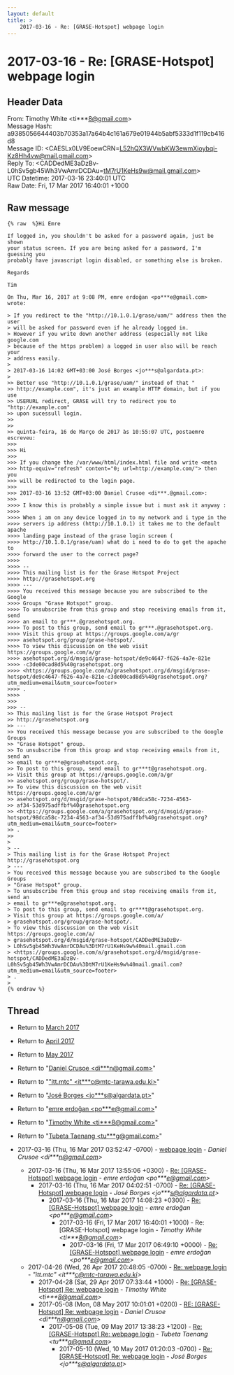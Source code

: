 ```yaml
---
layout: default
title: >
    2017-03-16 - Re: [GRASE-Hotspot] webpage login
---
```


# 2017-03-16 - Re: [GRASE-Hotspot] webpage login

## Header Data

From: Timothy White \<ti***8@gmail.com\><br>
Message Hash: a9385056644403b70353a17a64b4c161a679e01944b5abf5333d1f119cb416d8<br>
Message ID: \<CAESLx0LV9EoewCRN=L52hQX3WVwbKW3ewmXioybqi-Kz8Hh4vw@mail.gmail.com\><br>
Reply To: \<CADDedME3aDzBv-L0hSv5gb45Wh3VwAmrDCDAu=tM7rU1KeHs9w@mail.gmail.com\><br>
UTC Datetime: 2017-03-16 23:40:01 UTC<br>
Raw Date: Fri, 17 Mar 2017 16:40:01 +1000<br>

## Raw message

```
{% raw  %}Hi Emre

If logged in, you shouldn't be asked for a password again, just be shown
your status screen. If you are being asked for a password, I'm guessing you
probably have javascript login disabled, or something else is broken.

Regards

Tim

On Thu, Mar 16, 2017 at 9:08 PM, emre erdoğan <po***e@gmail.com> wrote:

> If you redirect to the "http://10.1.0.1/grase/uam/" address then the user
> will be asked for password even if he already logged in.
> However if you write down another address (especially not like google.com
> because of the https problem) a logged in user also will be reach your
> address easily.
>
> 2017-03-16 14:02 GMT+03:00 José Borges <jo***s@algardata.pt>:
>
>> Better use "http://10.1.0.1/grase/uam/" instead of that "
>> http://example.com", it's just an example HTTP domain, but if you use
>> USERURL redirect, GRASE will try to redirect you to "http://example.com"
>> upon sucessull login.
>>
>>
>> quinta-feira, 16 de Março de 2017 às 10:55:07 UTC, postaemre escreveu:
>>>
>>> Hi
>>>
>>> If you change the /var/www/html/index.html file and write <meta
>>> http-equiv="refresh" content="0; url=http://example.com/"> then you
>>> will be redirected to the login page.
>>>
>>> 2017-03-16 13:52 GMT+03:00 Daniel Crusoe <di***.@gmail.com>:
>>>
>>>> I know this is probably a simple issue but i must ask it anyway :
>>>>
>>>> When i am on any device logged in to my network and i type in the
>>>> servers ip address (http://10.1.0.1) it takes me to the default apache
>>>> landing page instead of the grase login screen (
>>>> http://10.1.0.1/grase/uam) what do i need to do to get the apache to
>>>> forward the user to the correct page?
>>>>
>>>> --
>>>> This mailing list is for the Grase Hotspot Project
>>>> http://grasehotspot.org
>>>> ---
>>>> You received this message because you are subscribed to the Google
>>>> Groups "Grase Hotspot" group.
>>>> To unsubscribe from this group and stop receiving emails from it, send
>>>> an email to gr***.@grasehotspot.org.
>>>> To post to this group, send email to gr***.@grasehotspot.org.
>>>> Visit this group at https://groups.google.com/a/gr
>>>> asehotspot.org/group/grase-hotspot/.
>>>> To view this discussion on the web visit https://groups.google.com/a/gr
>>>> asehotspot.org/d/msgid/grase-hotspot/de9c4647-f626-4a7e-821e
>>>> -c3de00cad8d5%40grasehotspot.org
>>>> <https://groups.google.com/a/grasehotspot.org/d/msgid/grase-hotspot/de9c4647-f626-4a7e-821e-c3de00cad8d5%40grasehotspot.org?utm_medium=email&utm_source=footer>
>>>> .
>>>>
>>>
>>> --
>> This mailing list is for the Grase Hotspot Project
>> http://grasehotspot.org
>> ---
>> You received this message because you are subscribed to the Google Groups
>> "Grase Hotspot" group.
>> To unsubscribe from this group and stop receiving emails from it, send an
>> email to gr***e@grasehotspot.org.
>> To post to this group, send email to gr***t@grasehotspot.org.
>> Visit this group at https://groups.google.com/a/gr
>> asehotspot.org/group/grase-hotspot/.
>> To view this discussion on the web visit https://groups.google.com/a/gr
>> asehotspot.org/d/msgid/grase-hotspot/98dca58c-7234-4563-
>> af34-53d975adffbf%40grasehotspot.org
>> <https://groups.google.com/a/grasehotspot.org/d/msgid/grase-hotspot/98dca58c-7234-4563-af34-53d975adffbf%40grasehotspot.org?utm_medium=email&utm_source=footer>
>> .
>>
>
> --
> This mailing list is for the Grase Hotspot Project http://grasehotspot.org
> ---
> You received this message because you are subscribed to the Google Groups
> "Grase Hotspot" group.
> To unsubscribe from this group and stop receiving emails from it, send an
> email to gr***e@grasehotspot.org.
> To post to this group, send email to gr***t@grasehotspot.org.
> Visit this group at https://groups.google.com/a/
> grasehotspot.org/group/grase-hotspot/.
> To view this discussion on the web visit https://groups.google.com/a/
> grasehotspot.org/d/msgid/grase-hotspot/CADDedME3aDzBv-
> L0hSv5gb45Wh3VwAmrDCDAu%3DtM7rU1KeHs9w%40mail.gmail.com
> <https://groups.google.com/a/grasehotspot.org/d/msgid/grase-hotspot/CADDedME3aDzBv-L0hSv5gb45Wh3VwAmrDCDAu%3DtM7rU1KeHs9w%40mail.gmail.com?utm_medium=email&utm_source=footer>
> .
>
{% endraw %}
```

## Thread

+ Return to [March 2017](/archive/2017/03)
+ Return to [April 2017](/archive/2017/04)
+ Return to [May 2017](/archive/2017/05)

+ Return to "[Daniel Crusoe <di***n<span>@</span>gmail.com>](/authors/di___n_at_gmail_com)"
+ Return to "["itt.mtc" <it***c<span>@</span>mtc-tarawa.edu.ki>](/authors/it___c_at_mtctarawa_edu_ki)"
+ Return to "[José Borges <jo***s<span>@</span>algardata.pt>](/authors/jo___s_at_algardata_pt)"
+ Return to "[emre erdoğan <po***e<span>@</span>gmail.com>](/authors/po___e_at_gmail_com)"
+ Return to "[Timothy White <ti***8<span>@</span>gmail.com>](/authors/ti___8_at_gmail_com)"
+ Return to "[Tubeta Taenang <tu***g<span>@</span>gmail.com>](/authors/tu___g_at_gmail_com)"

+ 2017-03-16 (Thu, 16 Mar 2017 03:52:47 -0700) - [webpage login](/archive/2017/03/914e8ff8680b1f87b6d1a5bb5c03fc5bee0ddb5544853fcef8790d5affbd8008) - _Daniel Crusoe \<di***n@gmail.com\>_
  + 2017-03-16 (Thu, 16 Mar 2017 13:55:06 +0300) - [Re: [GRASE-Hotspot] webpage login](/archive/2017/03/1d152656a39845a69180e982a4c1ff57d77bd8f63a2418f06c24b8732ab80a10) - _emre erdoğan \<po***e@gmail.com\>_
    + 2017-03-16 (Thu, 16 Mar 2017 04:02:51 -0700) - [Re: [GRASE-Hotspot] webpage login](/archive/2017/03/c908eaea17f0e8bbd584779549a672a84fabb51355dcc438ce38b517ab0452c7) - _José Borges \<jo***s@algardata.pt\>_
      + 2017-03-16 (Thu, 16 Mar 2017 14:08:23 +0300) - [Re: [GRASE-Hotspot] webpage login](/archive/2017/03/8303feb87f00cc4c5c8ff480cc54f05b041e3e14611a719877d5b584f2dda044) - _emre erdoğan \<po***e@gmail.com\>_
        + 2017-03-16 (Fri, 17 Mar 2017 16:40:01 +1000) - Re: [GRASE-Hotspot] webpage login - _Timothy White \<ti***8@gmail.com\>_
          + 2017-03-16 (Fri, 17 Mar 2017 06:49:10 +0000) - [Re: [GRASE-Hotspot] webpage login](/archive/2017/03/193cf8c6a8d42ad3d69b6afa172c80427831c8942509ff847192e5a3eb2604e8) - _emre erdoğan \<po***e@gmail.com\>_
  + 2017-04-26 (Wed, 26 Apr 2017 20:48:05 -0700) - [Re: webpage login](/archive/2017/04/0a9927c962b019c2444bda45ed95532fa72e06f84b4c5fb4d7e00269be21c7ce) - _"itt.mtc" \<it***c@mtc-tarawa.edu.ki\>_
    + 2017-04-28 (Sat, 29 Apr 2017 07:33:44 +1000) - [Re: [GRASE-Hotspot] Re: webpage login](/archive/2017/04/897eb51deee62ee46c10bb5647fddc44a173d3bd83c1881549089122631939f8) - _Timothy White \<ti***8@gmail.com\>_
    + 2017-05-08 (Mon, 08 May 2017 10:01:01 +0200) - [RE: [GRASE-Hotspot] Re: webpage login](/archive/2017/05/ab1e579913d0be5404569eb545c3ff69b83b78385dc2a0af1e6be412305b83e8) - _Daniel Crusoe \<di***n@gmail.com\>_
      + 2017-05-08 (Tue, 09 May 2017 13:38:23 +1200) - [Re: [GRASE-Hotspot] Re: webpage login](/archive/2017/05/e271a2f0e2dacaef217efbbe44ca39de6776564f5e4fb0d2b613301d7c8cead9) - _Tubeta Taenang \<tu***g@gmail.com\>_
        + 2017-05-10 (Wed, 10 May 2017 01:20:03 -0700) - [Re: [GRASE-Hotspot] Re: webpage login](/archive/2017/05/752f09784d29d712f0fe2efad9244d19b938ae7e58aec79865bb377c911617bc) - _José Borges \<jo***s@algardata.pt\>_

